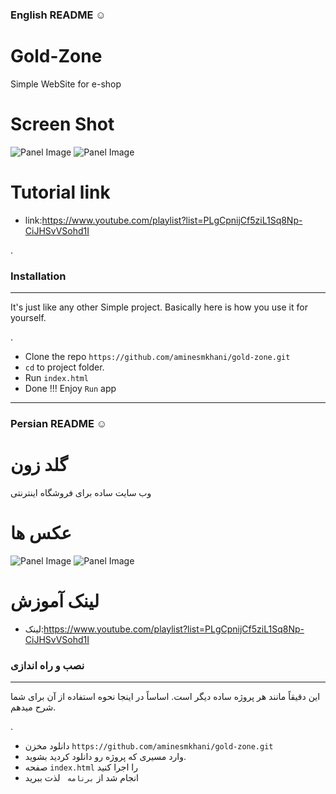 ### English README :relaxed:

# Gold-Zone
Simple WebSite for e-shop


# Screen Shot

![Panel Image](https://i.ibb.co/vPgfPvR/1.png)
![Panel Image](https://i.ibb.co/rMyHV91/2.png)

# Tutorial link

   - link:https://www.youtube.com/playlist?list=PLgCpnijCf5ziL1Sq8Np-CiJHSvVSohd1I

.

### Installation
___
It's just like any other Simple project. Basically here is how you use it for yourself.

.

- Clone the repo `https://github.com/aminesmkhani/gold-zone.git`
- `cd` to project folder.
- Run `index.html`
- Done !!! Enjoy `Run` app



___





### Persian README :relaxed:

# گلد زون
وب سایت ساده برای فروشگاه اینترنتی



# عکس ها

![Panel Image](https://i.ibb.co/vPgfPvR/1.png)
![Panel Image](https://i.ibb.co/rMyHV91/2.png)

# لینک آموزش

- لینک:https://www.youtube.com/playlist?list=PLgCpnijCf5ziL1Sq8Np-CiJHSvVSohd1I

### نصب و راه اندازی
___

این دقیقاً مانند هر پروژه ساده دیگر است. اساساً در اینجا نحوه استفاده از آن برای شما شرح میدهم.

.

- دانلود مخزن `https://github.com/aminesmkhani/gold-zone.git`
- وارد مسیری که پروژه رو دانلود کردید بشوید.
- صفحه  `index.html` را اجرا کنید
- انجام شد از `برنامه ` لذت ببرید

